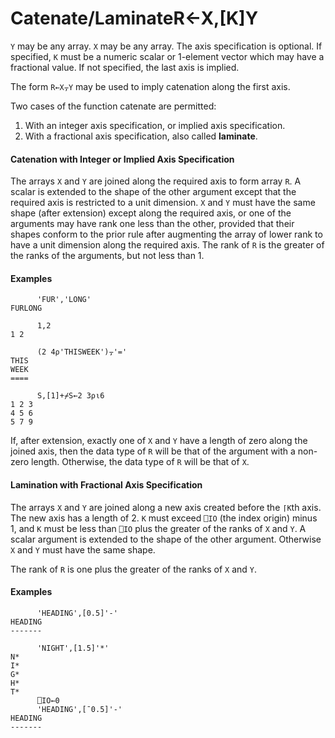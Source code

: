 




<h1 class="heading"><span class="name">Catenate/Laminate</span><span class="command">R←X,[K]Y</span></h1>

`Y` may be any array.  `X` may be any array.  The axis specification is optional.  If specified, `K` must be a numeric scalar or 1-element vector which may have a fractional value.  If not specified, the last axis is implied.


The form `R←X⍪Y` may be used to imply catenation along the first axis.


Two cases of the function catenate  are permitted:

1. With an integer axis specification, or implied axis specification.
2. With a fractional axis specification, also called **laminate**. 

#### Catenation with Integer or Implied Axis Specification


The arrays `X` and `Y` are joined along the required axis to form array `R`.  A scalar is extended to the shape of the other argument except that the required axis is restricted to a unit dimension.  `X` and `Y` must have the same shape (after extension) except along the required axis, or one of the arguments may have rank one less than the other, provided that their shapes conform to the prior rule after augmenting the array of lower rank to have a unit dimension along the required axis. The rank of `R` is the greater of the ranks of the arguments, but not less than 1.

#### Examples
```apl
      'FUR','LONG'
FURLONG
 
      1,2
1 2
 
      (2 4⍴'THISWEEK')⍪'='
THIS
WEEK
====
 
      S,[1]+⌿S←2 3⍴⍳6
1 2 3
4 5 6
5 7 9
```


If, after extension, exactly one of `X` and `Y` have a length of zero along the joined axis, then the data type of `R` will be that of the argument with a non-zero length. Otherwise, the data type of `R` will be that of `X`.

#### Lamination with Fractional Axis Specification


The arrays `X` and `Y` are joined along a new axis created before the `⌈K`th axis.  The new axis has a length of 2.  `K` must exceed `⎕IO` (the index origin) minus 1, and `K` must be less than `⎕IO` plus the greater of the ranks of `X` and `Y`.  A scalar  argument is extended to the shape of the other argument.  Otherwise `X` and `Y` must have the same shape.


The rank of `R` is one plus the greater of the ranks of `X` and `Y`.

#### Examples
```apl
      'HEADING',[0.5]'-'
HEADING
-------
 
      'NIGHT',[1.5]'*'
N*
I*
G*
H*
T* 
      ⎕IO←0
      'HEADING',[¯0.5]'-'
HEADING
-------
```



